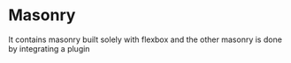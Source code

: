 # Masonry
It contains masonry built solely with flexbox and the other masonry is done by integrating a plugin
